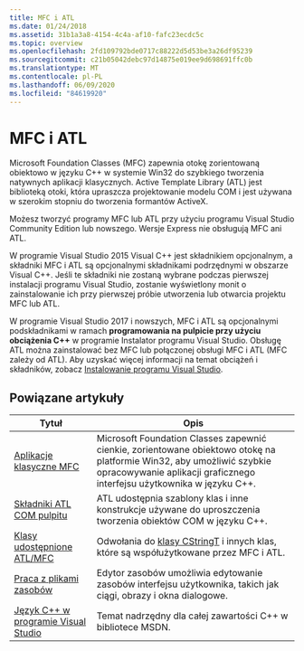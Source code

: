 ```yaml
---
title: MFC i ATL
ms.date: 01/24/2018
ms.assetid: 31b1a3a8-4154-4c4a-af10-fafc23ecdc5c
ms.topic: overview
ms.openlocfilehash: 2fd109792bde0717c88222d5d53be3a26df95239
ms.sourcegitcommit: c21b05042debc97d14875e019ee9d698691ffc0b
ms.translationtype: MT
ms.contentlocale: pl-PL
ms.lasthandoff: 06/09/2020
ms.locfileid: "84619920"
---
```

# <a name="mfc-and-atl"></a>MFC i ATL

Microsoft Foundation Classes (MFC) zapewnia otokę zorientowaną obiektowo w języku C++ w systemie Win32 do szybkiego tworzenia natywnych aplikacji klasycznych. Active Template Library (ATL) jest biblioteką otoki, która upraszcza projektowanie modelu COM i jest używana w szerokim stopniu do tworzenia formantów ActiveX.

Możesz tworzyć programy MFC lub ATL przy użyciu programu Visual Studio Community Edition lub nowszego. Wersje Express nie obsługują MFC ani ATL.

W programie Visual Studio 2015 Visual C++ jest składnikiem opcjonalnym, a składniki MFC i ATL są opcjonalnymi składnikami podrzędnymi w obszarze Visual C++. Jeśli te składniki nie zostaną wybrane podczas pierwszej instalacji programu Visual Studio, zostanie wyświetlony monit o zainstalowanie ich przy pierwszej próbie utworzenia lub otwarcia projektu MFC lub ATL.

W programie Visual Studio 2017 i nowszych, MFC i ATL są opcjonalnymi podskładnikami w ramach **programowania na pulpicie przy użyciu obciążenia C++** w programie Instalator programu Visual Studio. Obsługę ATL można zainstalować bez MFC lub połączonej obsługi MFC i ATL (MFC zależy od ATL). Aby uzyskać więcej informacji na temat obciążeń i składników, zobacz [Instalowanie programu Visual Studio](/visualstudio/install/install-visual-studio).

## <a name="related-articles"></a>Powiązane artykuły

|Tytuł|Opis|
|-----------|-----------------|
|[Aplikacje klasyczne MFC](mfc-desktop-applications.md)|Microsoft Foundation Classes zapewnić cienkie, zorientowane obiektowo otokę na platformie Win32, aby umożliwić szybkie opracowywanie aplikacji graficznego interfejsu użytkownika w języku C++.|
|[Składniki ATL COM pulpitu](../atl/atl-com-desktop-components.md)|ATL udostępnia szablony klas i inne konstrukcje używane do uproszczenia tworzenia obiektów COM w języku C++.|
|[Klasy udostępnione ATL/MFC](../atl-mfc-shared/atl-mfc-shared-classes.md)|Odwołania do [klasy CStringT](../atl-mfc-shared/reference/cstringt-class.md) i innych klas, które są współużytkowane przez MFC i ATL.|
|[Praca z plikami zasobów](../windows/working-with-resource-files.md)|Edytor zasobów umożliwia edytowanie zasobów interfejsu użytkownika, takich jak ciągi, obrazy i okna dialogowe.|
|[Język C++ w programie Visual Studio](../overview/visual-cpp-in-visual-studio.md)|Temat nadrzędny dla całej zawartości C++ w bibliotece MSDN.|

